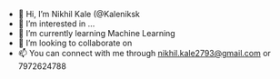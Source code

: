- 👋 Hi, I’m Nikhil Kale (@Kaleniksk
- 👀 I’m interested in ...
- 🌱 I’m currently learning Machine Learning 
- 💞️ I’m looking to collaborate on
- 📫 You can connect with me through nikhil.kale2793@gmail.com or 7972624788

<!---
Kaleniks/Kaleniks is a ✨ special ✨ repository because its `README.md` (this file) appears on your GitHub profile.
You can click the Preview link to take a look at your changes.
--->
